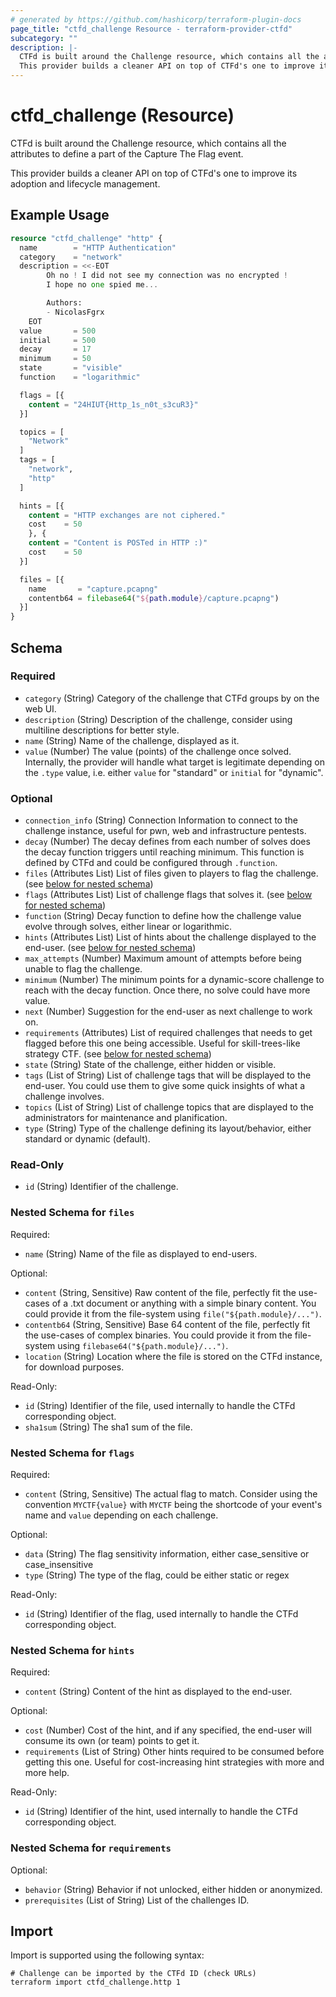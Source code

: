 ```yaml
---
# generated by https://github.com/hashicorp/terraform-plugin-docs
page_title: "ctfd_challenge Resource - terraform-provider-ctfd"
subcategory: ""
description: |-
  CTFd is built around the Challenge resource, which contains all the attributes to define a part of the Capture The Flag event.
  This provider builds a cleaner API on top of CTFd's one to improve its adoption and lifecycle management.
---
```


# ctfd_challenge (Resource)

CTFd is built around the Challenge resource, which contains all the attributes to define a part of the Capture The Flag event.

This provider builds a cleaner API on top of CTFd's one to improve its adoption and lifecycle management.

## Example Usage

```terraform
resource "ctfd_challenge" "http" {
  name        = "HTTP Authentication"
  category    = "network"
  description = <<-EOT
        Oh no ! I did not see my connection was no encrypted !
        I hope no one spied me...

        Authors:
        - NicolasFgrx
    EOT
  value       = 500
  initial     = 500
  decay       = 17
  minimum     = 50
  state       = "visible"
  function    = "logarithmic"

  flags = [{
    content = "24HIUT{Http_1s_n0t_s3cuR3}"
  }]

  topics = [
    "Network"
  ]
  tags = [
    "network",
    "http"
  ]

  hints = [{
    content = "HTTP exchanges are not ciphered."
    cost    = 50
    }, {
    content = "Content is POSTed in HTTP :)"
    cost    = 50
  }]

  files = [{
    name       = "capture.pcapng"
    contentb64 = filebase64("${path.module}/capture.pcapng")
  }]
}
```

<!-- schema generated by tfplugindocs -->
## Schema

### Required

- `category` (String) Category of the challenge that CTFd groups by on the web UI.
- `description` (String) Description of the challenge, consider using multiline descriptions for better style.
- `name` (String) Name of the challenge, displayed as it.
- `value` (Number) The value (points) of the challenge once solved. Internally, the provider will handle what target is legitimate depending on the `.type` value, i.e. either `value` for "standard" or `initial` for "dynamic".

### Optional

- `connection_info` (String) Connection Information to connect to the challenge instance, useful for pwn, web and infrastructure pentests.
- `decay` (Number) The decay defines from each number of solves does the decay function triggers until reaching minimum. This function is defined by CTFd and could be configured through `.function`.
- `files` (Attributes List) List of files given to players to flag the challenge. (see [below for nested schema](#nestedatt--files))
- `flags` (Attributes List) List of challenge flags that solves it. (see [below for nested schema](#nestedatt--flags))
- `function` (String) Decay function to define how the challenge value evolve through solves, either linear or logarithmic.
- `hints` (Attributes List) List of hints about the challenge displayed to the end-user. (see [below for nested schema](#nestedatt--hints))
- `max_attempts` (Number) Maximum amount of attempts before being unable to flag the challenge.
- `minimum` (Number) The minimum points for a dynamic-score challenge to reach with the decay function. Once there, no solve could have more value.
- `next` (Number) Suggestion for the end-user as next challenge to work on.
- `requirements` (Attributes) List of required challenges that needs to get flagged before this one being accessible. Useful for skill-trees-like strategy CTF. (see [below for nested schema](#nestedatt--requirements))
- `state` (String) State of the challenge, either hidden or visible.
- `tags` (List of String) List of challenge tags that will be displayed to the end-user. You could use them to give some quick insights of what a challenge involves.
- `topics` (List of String) List of challenge topics that are displayed to the administrators for maintenance and planification.
- `type` (String) Type of the challenge defining its layout/behavior, either standard or dynamic (default).

### Read-Only

- `id` (String) Identifier of the challenge.

<a id="nestedatt--files"></a>
### Nested Schema for `files`

Required:

- `name` (String) Name of the file as displayed to end-users.

Optional:

- `content` (String, Sensitive) Raw content of the file, perfectly fit the use-cases of a .txt document or anything with a simple binary content. You could provide it from the file-system using `file("${path.module}/...")`.
- `contentb64` (String, Sensitive) Base 64 content of the file, perfectly fit the use-cases of complex binaries. You could provide it from the file-system using `filebase64("${path.module}/...")`.
- `location` (String) Location where the file is stored on the CTFd instance, for download purposes.

Read-Only:

- `id` (String) Identifier of the file, used internally to handle the CTFd corresponding object.
- `sha1sum` (String) The sha1 sum of the file.


<a id="nestedatt--flags"></a>
### Nested Schema for `flags`

Required:

- `content` (String, Sensitive) The actual flag to match. Consider using the convention `MYCTF{value}` with `MYCTF` being the shortcode of your event's name and `value` depending on each challenge.

Optional:

- `data` (String) The flag sensitivity information, either case_sensitive or case_insensitive
- `type` (String) The type of the flag, could be either static or regex

Read-Only:

- `id` (String) Identifier of the flag, used internally to handle the CTFd corresponding object.


<a id="nestedatt--hints"></a>
### Nested Schema for `hints`

Required:

- `content` (String) Content of the hint as displayed to the end-user.

Optional:

- `cost` (Number) Cost of the hint, and if any specified, the end-user will consume its own (or team) points to get it.
- `requirements` (List of String) Other hints required to be consumed before getting this one. Useful for cost-increasing hint strategies with more and more help.

Read-Only:

- `id` (String) Identifier of the hint, used internally to handle the CTFd corresponding object.


<a id="nestedatt--requirements"></a>
### Nested Schema for `requirements`

Optional:

- `behavior` (String) Behavior if not unlocked, either hidden or anonymized.
- `prerequisites` (List of String) List of the challenges ID.

## Import

Import is supported using the following syntax:

```shell
# Challenge can be imported by the CTFd ID (check URLs)
terraform import ctfd_challenge.http 1
```
